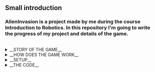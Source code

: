 
## Small introduction
### AlienInvasion is a project made by me during the course Introduction to Robotics. In this repository I'm going to write the progress of my project and details of the game.
<br>
<details>
<summary> __STORY OF THE GAME__
  </summary>

#### AlienInvasion is a game where you are the last remaining hope of humankind! Get in your ship and defend the earth from the aliens! Kill as much enemys as you can. Don't let enemies pass you or the Earth is doomed!!!
  
</details>

<details>
<summary>__HOW DOES THE GAME WORK__</summary>

#### The game is quite simple you are a ship, and you try to shoot as many enemies as you can without letting them pass us. So how do I represent that?
  
- ##### In an 8x8 led matrix the ship is... a dot and the enemies are... also red dots. But I will make the enemies 2 dots so we can differentiate the enemy from the player.
  
- ##### For the controls, I choose a joystick. And for the shooting part, I'm going to use a separate button. Oh, and the thingy that we shoot is going to be? Yes! You guessed it a dot!
  
- ##### So we have the ship that is going to move left and right on the last row. And we have the enemies coming toward us on the columns at a speed that is going to increase over time. If the enemies pass us or hit us, we are going to lose a life. If we lose all lives we die.
</details>

<details>
<summary> __SETUP__
  </summary>

#### Used components:
  - ##### Arduino Uno
  - ##### one joystick
  - ##### one button
  - ##### one buzzer
  - ##### one 8x8 led matrix
  - ##### one 2x16 LCD Display
  - ##### one MAX7219 Driver
  - ##### 10k resitor 100 resitor 220 resitor and 1k resistor
  - ##### 10 µF capacitor and some ceramic capacitor
  - ##### some breadboards(I used 3)
 #### I'm not going to show how to connect each component because I have already connected all the components. I'm also too lazy to do a complete tutorial for this stuff. But I'm going to put some useful links(in the future).
 #### Version 1.0. It was my first time putting the project altogether and it worked but it had some imperfect contacts.
  
  ![20211208_131605](https://user-images.githubusercontent.com/61494964/145199783-2cd0015d-64a4-4c7f-849d-834ab1ea010d.jpg)
 #### Good luck with connecting all that wires! I mean, at least you don't have to go with this setup to the faculty and show it to the teacher in a WORKING STATE!  
 #### After a 4 hour try to solder the project on a circuit board, I give up on the soldering thing because of the lack of time. 
 #### So I build Version 1.2!
 ##### Front view
  ![20211215_124230](https://user-images.githubusercontent.com/61494964/146172343-776d8501-8762-4187-b89f-199f9d07fb94.jpg)
 ##### Back view
  ![20211215_124258](https://user-images.githubusercontent.com/61494964/146172442-86fddb9f-018a-460e-8b45-6d527258aafe.jpg)

 #### It's a more stable setup that is fixated better in the cardboard box. I've never had a problem with the wire connection so far, and I can transport it safely to faculty in my bag. Probably the final state. Maybe in the future, I will make a more good looking setup in my free time. 
 
</details>

<details>
<summary> __THE CODE__
  </summary>

#### Don't worry about it. Just copy paste <a href="https://github.com/hirneagabriel/AlienInvasion/blob/main/AlienInvasion.ino" target="_blank" rel="noreferrer noopener">this</a>. (kidding I'm going to explain it but not right now).
  
</details>
